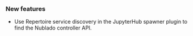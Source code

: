 ### New features

- Use Repertoire service discovery in the JupyterHub spawner plugin to find the Nublado controller API.
